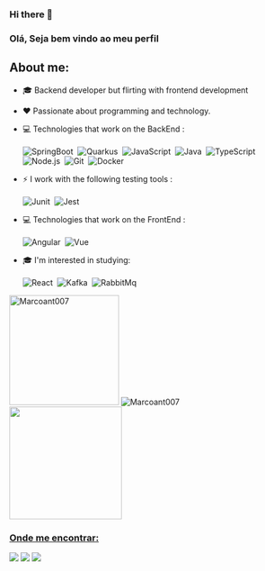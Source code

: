 ### Hi there 👋
### Olá, Seja bem vindo ao meu perfil 

## About me:
- 🎓 Backend developer but flirting with frontend development
- ❤️ Passionate about programming and technology.

- 💻 Technologies that work on the BackEnd : <br> <br>
  ![SpringBoot](https://img.shields.io/badge/-SpringBoot-green?style=flat&logoColor=fff&logo=spring)&nbsp;
  ![Quarkus](https://img.shields.io/badge/-Quarkus-010445?style=flat&logoColor=fff&logo=quarkus)&nbsp;
  ![JavaScript](https://img.shields.io/badge/-JavaScript-fff700?style=flat&logoColor=black&logo=javascript)&nbsp;
  ![Java](https://img.shields.io/badge/-Java-F58219?style=flat&logoColor=fff&logo=java)&nbsp;
  ![TypeScript](https://img.shields.io/badge/-TypeScript-007ACC?style=flat&logoColor=fff&logo=typescript)&nbsp;
  ![Node.js](https://img.shields.io/badge/-Node.js-006600?style=flat&logoColor=fff&logo=node.js)&nbsp;
  ![Git](https://img.shields.io/badge/-Git-ff0000?style=flat&logoColor=fff&logo=git)&nbsp;
  ![Docker](https://img.shields.io/badge/-Docker-007ACC?style=flat&logoColor=fff&logo=docker)&nbsp;
  
 - ⚡ I work with the following testing tools : <br> <br>
  ![Junit](https://img.shields.io/badge/-Junit-ff0000?style=flat&logoColor=fff&logo=junit5)&nbsp;
  ![Jest](https://img.shields.io/badge/-Jest-006600?style=flat&logoColor=fff&logo=jest)&nbsp;
  
 - 💻 Technologies that work on the FrontEnd :<br> <br>
 ![Angular](https://img.shields.io/badge/-Angular-ff0000?style=flat&logoColor=fff&logo=angular)&nbsp;
 ![Vue](https://img.shields.io/badge/-Vue-fff?style=flat&logoColor=006600&logo=vue.js)&nbsp;

 - 🎓 I'm interested in studying: <br> <br>
 ![React](https://img.shields.io/badge/-React-fff?style=flat&logoColor=blue&logo=react)&nbsp;
 ![Kafka](https://img.shields.io/badge/-Kafka-fff?style=flat&logoColor=red&logo=apachekafka)&nbsp;
 ![RabbitMq](https://img.shields.io/badge/-RabbitMQ-fff?style=flat&logoColor=red&logo=rabbitmq)&nbsp;
  
  <div>
    <img  height="195px" src="https://github-readme-stats.vercel.app/api/top-langs/?username=Marcoant007&layout=compact&theme=dark" alt="Marcoant007" />
    <img   src="https://github-readme-stats.vercel.app/api?username=Marcoant007&show_icons=true&theme=dark" alt="Marcoant007"/> 
  </div>
  <div>
    <a href="https://git.io/streak-stats">
    <img height="200px" src="https://github-readme-streak-stats.herokuapp.com/?user=Marcoant007&theme=chartreuse-dark"/> 
     
  </div>

### Onde me encontrar:
<a href="https://www.linkedin.com/in/marco-antonnio-araujo/"><img src="https://img.shields.io/badge/linkedin-0077B5.svg?style=for-the-badge&logo=linkedin&logoColor=white"></a>
<a href="https://instagram.com/mrcx07"><img src="https://img.shields.io/badge/instagram-E4405F.svg?style=for-the-badge&logo=instagram&logoColor=white"></a>
<a href="mailto:marcoantnovo@gmail.com"><img src="https://img.shields.io/badge/e‑mail-D14836.svg?style=for-the-badge&logo=GMail&logoColor=white"></a>


